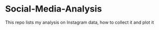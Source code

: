# Social-Media-Analysis
This repo lists my analysis on Instagram data, how to collect it and plot it
